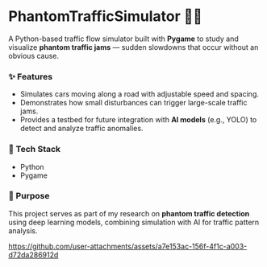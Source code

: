 # PhantomTrafficSimulator 🚗💨  

A Python-based traffic flow simulator built with **Pygame** to study and visualize **phantom traffic jams** — sudden slowdowns that occur without an obvious cause.  

### ✨ Features
- Simulates cars moving along a road with adjustable speed and spacing.  
- Demonstrates how small disturbances can trigger large-scale traffic jams.  
- Provides a testbed for future integration with **AI models** (e.g., YOLO) to detect and analyze traffic anomalies.  

### 🔧 Tech Stack
- Python  
- Pygame  

### 🎯 Purpose
This project serves as part of my research on **phantom traffic detection** using deep learning models, combining simulation with AI for traffic pattern analysis.  


https://github.com/user-attachments/assets/a7e153ac-156f-4f1c-a003-d72da286912d

